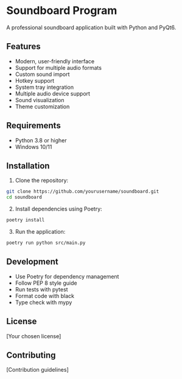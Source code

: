 # Soundboard Program

A professional soundboard application built with Python and PyQt6.

## Features

- Modern, user-friendly interface
- Support for multiple audio formats
- Custom sound import
- Hotkey support
- System tray integration
- Multiple audio device support
- Sound visualization
- Theme customization

## Requirements

- Python 3.8 or higher
- Windows 10/11

## Installation

1. Clone the repository:
```bash
git clone https://github.com/yourusername/soundboard.git
cd soundboard
```

2. Install dependencies using Poetry:
```bash
poetry install
```

3. Run the application:
```bash
poetry run python src/main.py
```

## Development

- Use Poetry for dependency management
- Follow PEP 8 style guide
- Run tests with pytest
- Format code with black
- Type check with mypy

## License

[Your chosen license]

## Contributing

[Contribution guidelines] 